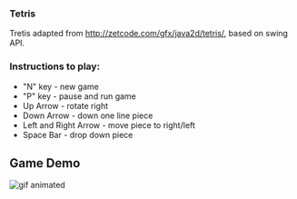 ### Tetris
Tretis adapted from http://zetcode.com/gfx/java2d/tetris/, based on swing API.

### Instructions to play:

* "N" key - new game
* "P" key - pause and run game
* Up Arrow -  rotate right
* Down Arrow - down one line piece
* Left and Right Arrow - move piece to right/left
* Space Bar - drop down piece

## Game Demo

![gif animated](https://i.imgur.com/mL7vytm.gif)
